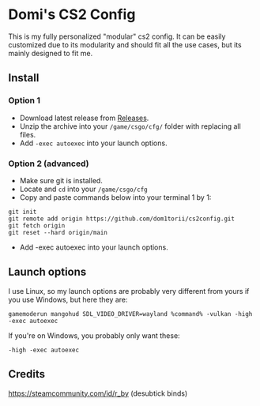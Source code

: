 # Domi's CS2 Config
This is my fully personalized "modular" cs2 config.
It can be easily customized due to its modularity and should fit all the use cases, but its mainly designed to fit me.

## Install

### Option 1 
- Download latest release from [Releases](https://github.com/dom1torii/cs2config/releases).
- Unzip the archive into your `/game/csgo/cfg/` folder with replacing all files.
- Add `-exec autoexec` into your launch options.

### Option 2 (advanced)
- Make sure git is installed.
- Locate and `cd` into your `/game/csgo/cfg`
- Copy and paste commands below into your terminal 1 by 1:
```
git init
git remote add origin https://github.com/dom1torii/cs2config.git
git fetch origin
git reset --hard origin/main
```
- Add -exec autoexec into your launch options.

## Launch options
I use Linux, so my launch options are probably very different from yours if you use Windows, but here they are:

`gamemoderun mangohud SDL_VIDEO_DRIVER=wayland %command% -vulkan -high -exec autoexec`

If you're on Windows, you probably only want these:

`-high -exec autoexec`

## Credits
https://steamcommunity.com/id/r_by (desubtick binds)

